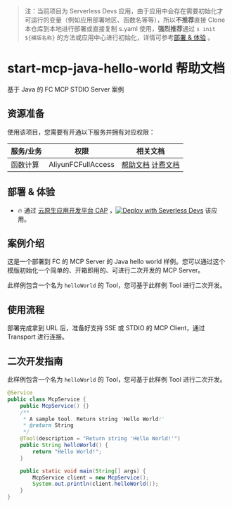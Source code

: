 
> 注：当前项目为 Serverless Devs 应用，由于应用中会存在需要初始化才可运行的变量（例如应用部署地区、函数名等等），所以**不推荐**直接 Clone 本仓库到本地进行部署或直接复制 s.yaml 使用，**强烈推荐**通过 `s init ${模版名称}` 的方法或应用中心进行初始化，详情可参考[部署 & 体验](#部署--体验) 。

# start-mcp-java-hello-world 帮助文档

<description>

基于 Java 的 FC MCP STDIO Server 案例

</description>


## 资源准备

使用该项目，您需要有开通以下服务并拥有对应权限：

<service>



| 服务/业务 |  权限  | 相关文档 |
| --- |  --- | --- |
| 函数计算 |  AliyunFCFullAccess | [帮助文档](https://help.aliyun.com/product/2508973.html) [计费文档](https://help.aliyun.com/document_detail/2512928.html) |

</service>

<remark>



</remark>

<disclaimers>



</disclaimers>

## 部署 & 体验

<appcenter>
   
- :fire: 通过 [云原生应用开发平台 CAP](https://cap.console.aliyun.com/template-detail?template=start-mcp-java-hello-world) ，[![Deploy with Severless Devs](https://img.alicdn.com/imgextra/i1/O1CN01w5RFbX1v45s8TIXPz_!!6000000006118-55-tps-95-28.svg)](https://cap.console.aliyun.com/template-detail?template=start-mcp-java-hello-world) 该应用。
   
</appcenter>
<deploy>
    
   
</deploy>

## 案例介绍

<appdetail id="flushContent">

这是一个部署到 FC 的 MCP Server 的 Java hello world 样例。您可以通过这个模版初始化一个简单的、开箱即用的、可进行二次开发的 MCP Server。 
 
此样例包含一个名为 `helloWorld` 的 Tool，您可基于此样例 Tool 进行二次开发。

</appdetail>







## 使用流程

<usedetail id="flushContent">

部署完成拿到 URL 后，准备好支持 SSE 或 STDIO 的 MCP Client，通过 Transport 进行连接。

</usedetail>

## 二次开发指南

<development id="flushContent">

此样例包含一个名为 `helloWorld` 的 Tool，您可基于此样例 Tool 进行二次开发。
```java
@Service
public class McpService {
	public McpService() {}
	/**
	 * A sample tool. Return string 'Hello World!'
	 * @return String
	 */
	@Tool(description = "Return string 'Hello World!'")
	public String helloWorld() {
		return "Hello World!";
	}

	public static void main(String[] args) {
		McpService client = new McpService();
		System.out.println(client.helloWorld());
	}
}
```

</development>






